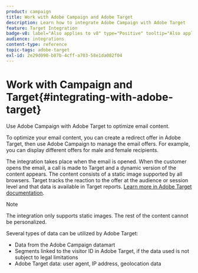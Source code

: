 ```yaml
---
product: campaign
title: Work with Adobe Campaign and Adobe Target
description: Learn how to integrate Adobe Campaign with Adobe Target
feature: Target Integration
badge-v8: label="Also applies to v8" type="Positive" tooltip="Also applies to Campaign v8"
audience: integrations
content-type: reference
topic-tags: adobe-target
exl-id: 2e29d090-b87b-4cff-a703-58e1da082f04
---
```

# Work with Campaign and Target{#integrating-with-adobe-target}

 

Use Adobe Campaign with Adobe Target to optimize email content.

To optimize your email content, you can create a redirect offer in Adobe Target, then use Adobe Campaign to manage the email offers. For example, you can display different offers for male and female recipients.

The integration takes place when the email is opened. When the customer opens the email, a call is made to Target and a dynamic version of the content appears. The content consists of a static image supported by all browsers. Target tracks the reaction to the offer at the audience or session level and that data is available in Target reports. [Learn more in Adobe Target documentation](https://experienceleague.adobe.com/docs/target/using/integrate/campaign-and-target.html).
 

>[!NOTE]
>
>The integration only supports static images. The rest of the content cannot be personalized.

Several types of data can be utilized by Adobe Target:

* Data from the Adobe Campaign datamart
* Segments linked to the visitor ID in Adobe Target, if the data used is not subject to legal limitations
* Adobe Target data: user agent, IP address, geolocation data
